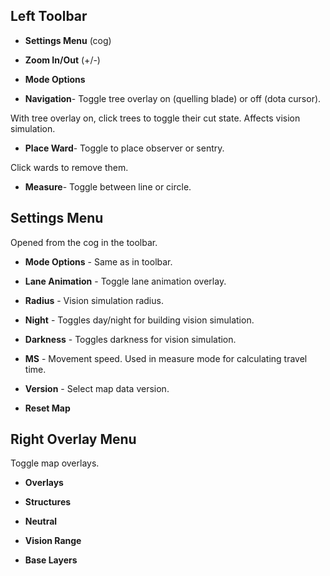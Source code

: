 ## Left Toolbar

* **Settings Menu** (cog)

* **Zoom In/Out** (+/-)

* **Mode Options**

 * **Navigation**- Toggle tree overlay on (quelling blade) or off (dota cursor).
 
 With tree overlay on, click trees to toggle their cut state. Affects vision simulation.

 * **Place Ward**- Toggle to place observer or sentry.
 
 Click wards to remove them.

 * **Measure**- Toggle between line or circle.

## Settings Menu

Opened from the cog in the toolbar.

* **Mode Options** - Same as in toolbar.

* **Lane Animation** - Toggle lane animation overlay.

* **Radius** - Vision simulation radius.

* **Night** - Toggles day/night for building vision simulation.

* **Darkness** - Toggles darkness for vision simulation.

* **MS** - Movement speed. Used in measure mode for calculating travel time.

* **Version** - Select map data version.

* **Reset Map**

## Right Overlay Menu

Toggle map overlays.

* **Overlays**

* **Structures**

* **Neutral**

* **Vision Range**

* **Base Layers**